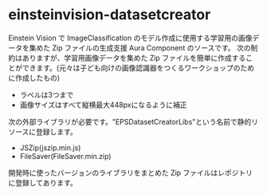 # einsteinvision-datasetcreator
Einstein Vision で ImageClassification のモデル作成に使用する学習用の画像データを集めた Zip ファイルの生成支援 Aura Component のソースです。
次の制約はありますが、学習用画像データを集めた Zip ファイルを簡単に作成することができます。(元々は子ども向けの画像認識器をつくるワークショップのために作成したもの)

- ラベルは3つまで
- 画像サイズはすべて縦横最大448pxになるように補正

次の外部ライブラリが必要です。"EPSDatasetCreatorLibs"という名前で静的リソースに登録します。

- JSZip(jszip.min.js)
- FileSaver(FileSaver.min.zip)

開発時に使ったバージョンのライブラリをまとめた Zip ファイルはレポジトリに登録してあります。
